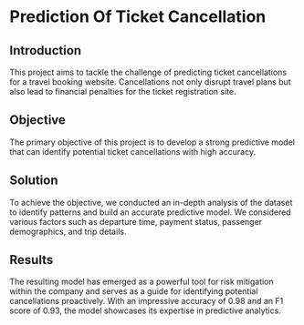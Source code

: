 # Prediction Of Ticket Cancellation

## Introduction

This project aims to tackle the challenge of predicting ticket cancellations for a travel booking website. Cancellations not only disrupt travel plans but also lead to financial penalties for the ticket registration site.

## Objective

The primary objective of this project is to develop a strong predictive model that can identify potential ticket cancellations with high accuracy.

## Solution

To achieve the objective, we conducted an in-depth analysis of the dataset to identify patterns and build an accurate predictive model. We considered various factors such as departure time, payment status, passenger demographics, and trip details.

## Results

The resulting model has emerged as a powerful tool for risk mitigation within the company and serves as a guide for identifying potential cancellations proactively. With an impressive accuracy of 0.98 and an F1 score of 0.93, the model showcases its expertise in predictive analytics.
